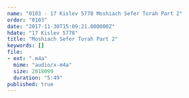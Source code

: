 ```yaml
---
name: "0103 - 17 Kislev 5778 Moshiach Sefer Torah Part 2"
order: "0103"
date: "2017-11-30T15:09:21.000000Z"
hdate: "17 Kislev 5778"
title: "Moshiach Sefer Torah Part 2"
keywords: []
file:
- ext: ".m4a"
  mime: "audio/x-m4a"
  size: 2818099
  duration: "5:49"
published: true
---
```


